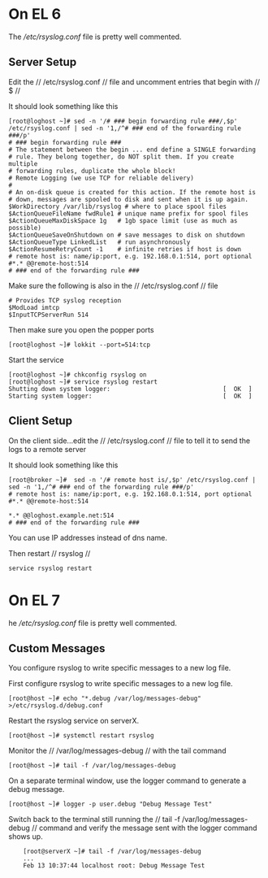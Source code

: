 # On EL 6

The */etc/rsyslog.conf* file is pretty well commented.

## Server Setup

Edit the // /etc/rsyslog.conf // file and uncomment entries that begin with // $ //

It should look something like this

	
	[root@loghost ~]# sed -n '/# ### begin forwarding rule ###/,$p' /etc/rsyslog.conf | sed -n '1,/^# ### end of the forwarding rule ###/p'
	# ### begin forwarding rule ###
	# The statement between the begin ... end define a SINGLE forwarding
	# rule. They belong together, do NOT split them. If you create multiple
	# forwarding rules, duplicate the whole block!
	# Remote Logging (we use TCP for reliable delivery)
	#
	# An on-disk queue is created for this action. If the remote host is
	# down, messages are spooled to disk and sent when it is up again.
	$WorkDirectory /var/lib/rsyslog # where to place spool files
	$ActionQueueFileName fwdRule1 # unique name prefix for spool files
	$ActionQueueMaxDiskSpace 1g   # 1gb space limit (use as much as possible)
	$ActionQueueSaveOnShutdown on # save messages to disk on shutdown
	$ActionQueueType LinkedList   # run asynchronously
	$ActionResumeRetryCount -1    # infinite retries if host is down
	# remote host is: name/ip:port, e.g. 192.168.0.1:514, port optional
	#*.* @@remote-host:514
	# ### end of the forwarding rule ###


Make sure the following is also in the // /etc/rsyslog.conf // file

	
	# Provides TCP syslog reception
	$ModLoad imtcp
	$InputTCPServerRun 514


Then make sure you open the popper ports

	
	[root@loghost ~]# lokkit --port=514:tcp


Start the service

	
	[root@loghost ~]# chkconfig rsyslog on
	[root@loghost ~]# service rsyslog restart
	Shutting down system logger:                               [  OK  ]
	Starting system logger:                                    [  OK  ]


## Client Setup

On the client side...edit the // /etc/rsyslog.conf // file to tell it to send the logs to a remote server

It should look something like this

	
	[root@broker ~]#  sed -n '/# remote host is/,$p' /etc/rsyslog.conf | sed -n '1,/^# ### end of the forwarding rule ###/p'
	# remote host is: name/ip:port, e.g. 192.168.0.1:514, port optional
	#*.* @@remote-host:514

	*.* @@loghost.example.net:514
	# ### end of the forwarding rule ###
	


You can use IP addresses instead of dns name.

Then restart // rsyslog //

	
	service rsyslog restart


# On EL 7

he */etc/rsyslog.conf* file is pretty well commented.


## Custom Messages

You configure rsyslog to write specific messages to a new log file. 

First configure rsyslog to write specific messages to a new log file. 

	
	[root@host ~]# echo "*.debug /var/log/messages-debug" >/etc/rsyslog.d/debug.conf


Restart the rsyslog service on serverX.

	
	[root@host ~]# systemctl restart rsyslog



Monitor the // /var/log/messages-debug // with the tail command

    [root@host ~]# tail -f /var/log/messages-debug

On a separate terminal window, use the logger command to generate a debug message.

    [root@host ~]# logger -p user.debug "Debug Message Test"

Switch back to the terminal still running the // tail -f /var/log/messages-debug // command and verify the message sent with the logger command shows up.

	
	    [root@serverX ~]# tail -f /var/log/messages-debug
	    ...
	    Feb 13 10:37:44 localhost root: Debug Message Test

